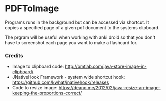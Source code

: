 # PDFToImage

Programs runs in the background but can be accessed via shortcut. It copies a specified page of a given pdf document to the systems clipboard. 

The prgram will be useful when working with anki droid so that you don't have to screenshot each page you want to make a flashcard for. 

### Credits
* Image to clipboard code: http://omtlab.com/java-store-image-in-clipboard/
* JNativeHook Framework - system wide shortcut hook: https://github.com/kwhat/jnativehook/releases
* Code to resize image: https://deano.me/2012/02/java-resize-an-image-keeping-the-proportions-correct/
